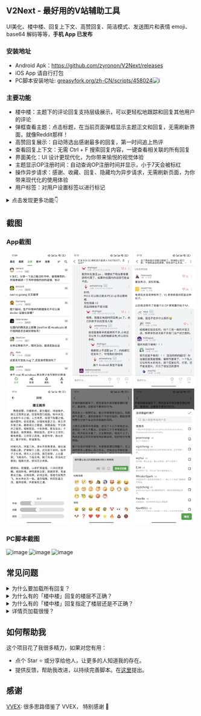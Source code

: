 ## V2Next - 最好用的V站辅助工具

UI美化、楼中楼、回复上下文、高赞回复、简洁模式、发送图片和表情 emoji、base64 解码等等，**手机 App 已发布**

### 安装地址
- Android Apk：https://github.com/zyronon/V2Next/releases
- iOS App 请自行打包
- PC脚本安装地址: [greasyfork.org/zh-CN/scripts/458024](https://greasyfork.org/zh-CN/scripts/458024)![i](https://img.shields.io/greasyfork/dt/458024)

### 主要功能
- 楼中楼：主题下的评论回复支持层级展示，可以更轻松地跟踪和回复其他用户的评论
- 弹框查看主题：点击标题，在当前页面弹框显示主题正文和回复，无需刷新界面，就像Reddit那样！
- 高赞回复展示：自动筛选出感谢最多的回复，第一时间追上热评
- 查看回复上下文：无需 Ctrl + F 搜索回复内容，一键查看相关联的所有回复
- 界面美化：UI 设计更现代化，为你带来愉悦的视觉体验
- 主题显示OP注册时间：自动查询OP注册时间并显示，小于7天会被标红
- 操作异步请求：感谢、收藏、回复、隐藏均为异步请求，无需刷新页面，为你带来现代化的使用体验
- 用户标签：对用户设置标签以进行标记
<details>
  <summary>点击发现更多功能👇</summary>
---

- 便捷图片上传：粘贴、拖放极速上传图片
- 划词 base64 解码：选中需要解码的文字，即可自动解码
- 表情回复支持：评论输入框可以选择 Emoji 和贴吧表情，让回复更加生动和有趣
- 新标签页打开链接：新标签页打开主题，不用再频繁刷新或者手动右键打开了
- 长回复优化：智能折叠长篇回复，一键展开查看完整内容
- 自动签到：自动领取每日签到奖励
- 一键@所有人，@管理员：回复时，可一键@所有人和@管理员
- 链接自动转图片：回复中 imgur 链接会自动转换成图片
- 智能感应主题：自动跟随系统切换浅色/深色主题，自适应屏幕宽度，支持黑暗模式
- 收藏提醒：防止账号被封无法查看收藏的主题
- 卡片模式：无需进入主题，在列表中即可浏览主题内容
- 简洁模式：隐藏用户头像，去除非必要信息，界面看起来更清爽
</details>

## 截图

### App截图
<div align="center">
    <img src="https://github.com/zyronon/V2Next-app/blob/6522b974033f92249f40216ec2bfef53c11fb0e5/docs/1.jpg?raw=true" width="32%"></img>
    <img src="https://github.com/zyronon/V2Next-app/blob/6522b974033f92249f40216ec2bfef53c11fb0e5/docs/2.jpg?raw=true" width="32%"></img>
    <img src="https://github.com/zyronon/V2Next-app/blob/6522b974033f92249f40216ec2bfef53c11fb0e5/docs/3.jpg?raw=true" width="32%"></img>
    <img src="https://github.com/zyronon/V2Next-app/blob/6522b974033f92249f40216ec2bfef53c11fb0e5/docs/4.jpg?raw=true" width="32%"></img>
    <img src="https://github.com/zyronon/V2Next-app/blob/6522b974033f92249f40216ec2bfef53c11fb0e5/docs/5.jpg?raw=true" width="32%"></img>
    <img src="https://github.com/zyronon/V2Next-app/blob/6522b974033f92249f40216ec2bfef53c11fb0e5/docs/6.jpg?raw=true" width="32%"></img>
</div>

### PC脚本截图

![image](https://github.com/zyronon/web-scripts/assets/19986642/bf4986c8-889c-4408-8149-af85e557dd06)
![image](https://github.com/zyronon/web-scripts/assets/19986642/c5598b53-c0d4-4a0a-b1ad-c9e4740644c1)
![image](https://github.com/zyronon/web-scripts/assets/19986642/8977a5d5-2842-433c-8c95-e9663a462684)

## 常见问题

<details>y
  <summary>为什么要加载所有回复？</summary>
如果有多页回复，只解析当前页的话，那么许多楼层会找不到@的人，因为有可能@的人在前一页
</details>
<details>
  <summary>为什么有的「楼中楼」回复的楼层不正确？</summary>
由于 V2EX 的原回复并没有记录回复的楼层，本脚本只能根据被回复的用户去寻找此用户的最近一条回复，然后嵌入到这后面去，这种方法并不能保证正确识别用户真正要回复的是哪一个楼层。
</details>
<details>
  <summary>为什么有的「楼中楼」回复指定了楼层还是不正确？</summary>

- 屏蔽用户导致楼层塌陷：你屏蔽了A，自A以后的回复的楼层号都会减1
  <br/>
- 忽略回复导致楼层塌陷：原理同上
  <br/>
- 回复时指定错了楼层号
  <br/>
- 脚本解析错误，请在[这里](https://github.com/zyronon/v2ex-script/issues)反馈给我

</details>
<details>
  <summary>详情页加载很慢？</summary>
回复多时会加载很慢，其实不是脚本的问题。是因为请求V站的其他页的回复时，V站迟迟未返回，导致我无法进行后续的解析，所以只能显示加载中...
</details>
 
## 如何帮助我

这个项目花了我很多精力，如果对您有用：

- 点个 Star ⭐️ 或分享给他人，让更多的人知道我的存在。
- 提供反馈，帮助我改进，以持续完善脚本。在[这里](https://github.com/zyronon/V2Next/issues)提出。

## 感谢
[VVEX](https://github.com/guozhigq/flutter_v2ex): 很多思路借鉴了 VVEX， 特别感谢 🙏
